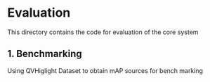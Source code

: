 # Evaluation

This directory contains the code for evaluation of the core system

## 1. Benchmarking 
Using QVHiglight Dataset to obtain mAP sources for bench marking